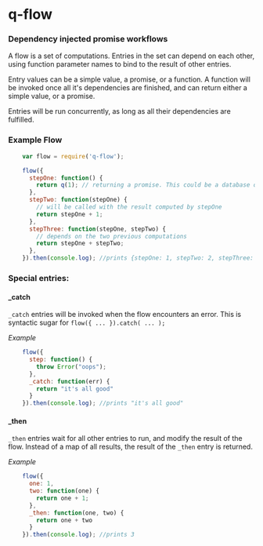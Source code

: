
# q-flow

### Dependency injected promise workflows

A flow is a set of computations. Entries in the set can depend on each other,
using function parameter names to bind to the result of other entries.

Entry values can be a simple value, a promise, or a function. A function will be invoked once all it's dependencies
are finished, and can return either a simple value, or a promise.

Entries will be run concurrently, as long as all their dependencies are fulfilled.

### Example Flow

```javascript
    var flow = require('q-flow');

    flow({
      stepOne: function() {
        return q(1); // returning a promise. This could be a database or web service call.
      },
      stepTwo: function(stepOne) {
        // will be called with the result computed by stepOne
        return stepOne + 1;
      },
      stepThree: function(stepOne, stepTwo) {
        // depends on the two previous computations
        return stepOne + stepTwo;
      },
    }).then(console.log); //prints {stepOne: 1, stepTwo: 2, stepThree: 3}
```

### Special entries:

#### _catch

`_catch` entries will be invoked when the flow encounters an error. This is syntactic sugar for `flow({ ... }).catch( ... );`


*Example*

```javascript
    flow({
      step: function() {
        throw Error("oops");
      },
      _catch: function(err) {
        return "it's all good"
      }
    }).then(console.log); //prints "it's all good"
```

#### _then

`_then` entries wait for all other entries to run, and modify the result of the flow. Instead of a map of all results, the result of the `_then` entry is returned.

*Example*

```javascript
    flow({
      one: 1,
      two: function(one) {
        return one + 1;
      },
      _then: function(one, two) {
        return one + two
      }
    }).then(console.log); //prints 3
```

